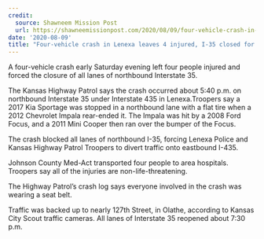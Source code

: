 ```yaml
---
credit:
  source: Shawneem Mission Post
  url: https://shawneemissionpost.com/2020/08/09/four-vehicle-crash-in-lenexa-leaves-4-injured-i-35-closed-for-nearly-2-hours-98338/
date: '2020-08-09'
title: "Four-vehicle crash in Lenexa leaves 4 injured, I-35 closed for nearly 2 hours"
---
```

A four-vehicle crash early Saturday evening left four people injured and forced the closure of all lanes of northbound Interstate 35.

The Kansas Highway Patrol says the crash occurred about 5:40 p.m. on northbound Interstate 35 under Interstate 435 in Lenexa.Troopers say a 2017 Kia Sportage was stopped in a northbound lane with a flat tire when a 2012 Chevrolet Impala rear-ended it. The Impala was hit by a 2008 Ford Focus, and a 2011 Mini Cooper then ran over the bumper of the Focus.

The crash blocked all lanes of northbound I-35, forcing Lenexa Police and Kansas Highway Patrol Troopers to divert traffic onto eastbound I-435.

Johnson County Med-Act transported four people to area hospitals. Troopers say all of the injuries are non-life-threatening.

The Highway Patrol’s crash log says everyone involved in the crash was wearing a seat belt.

Traffic was backed up to nearly 127th Street, in Olathe, according to Kansas City Scout traffic cameras. All lanes of Interstate 35 reopened about 7:30 p.m.
